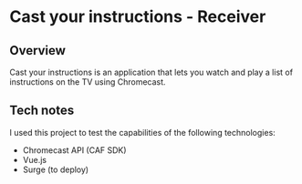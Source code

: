 # Cast your instructions - Receiver

## Overview

Cast your instructions is an application that lets you watch and play a list of instructions on the TV using Chromecast.

## Tech notes

I used this project to test the capabilities of the following technologies:

* Chromecast API (CAF SDK)
* Vue.js
* Surge (to deploy)
